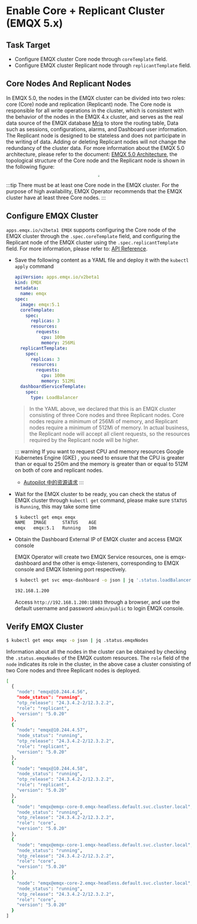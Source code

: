 # Enable Core + Replicant Cluster (EMQX 5.x)

## Task Target

- Configure EMQX cluster Core node through `coreTemplate` field.
- Configure EMQX cluster Replicant node through `replicantTemplate` field.

## Core Nodes And Replicant Nodes

In EMQX 5.0, the nodes in the EMQX cluster can be divided into two roles: core (Core) node and replication (Replicant) node. The Core node is responsible for all write operations in the cluster, which is consistent with the behavior of the nodes in the EMQX 4.x cluster, and serves as the real data source of the EMQX database [Mria](https://github.com/emqx/mria) to store the routing table, Data such as sessions, configurations, alarms, and Dashboard user information. The Replicant node is designed to be stateless and does not participate in the writing of data. Adding or deleting Replicant nodes will not change the redundancy of the cluster data. For more information about the EMQX 5.0 architecture, please refer to the document: [EMQX 5.0 Architecture](https://docs.emqx.com/en/enterprise/v5.0/deploy/cluster/mria-introduction.html), the topological structure of the Core node and the Replicant node is shown in the following figure:

  <div style="text-align:center">
  <img src="./assets/configure-core-replicant/mria-core-repliant.png" style="zoom:30%;" />
  </div>

:::tip
There must be at least one Core node in the EMQX cluster. For the purpose of high availability, EMQX Operator recommends that the EMQX cluster have at least three Core nodes.
:::

## Configure EMQX Cluster

`apps.emqx.io/v2beta1 EMQX` supports configuring the Core node of the EMQX cluster through the `.spec.coreTemplate` field, and configuring the Replicant node of the EMQX cluster using the `.spec.replicantTemplate` field. For more information, please refer to: [API Reference](../reference/v2beta1-reference.md#emqxspec).

+ Save the following content as a YAML file and deploy it with the `kubectl apply` command

  ```yaml
  apiVersion: apps.emqx.io/v2beta1
  kind: EMQX
  metadata:
    name: emqx
  spec:
    image: emqx:5.1
    coreTemplate:
      spec:
        replicas: 3
        resources:
          requests:
            cpu: 100m
            memory: 256Mi
    replicantTemplate:
      spec:
        replicas: 3
        resources:
          requests:
            cpu: 100m
            memory: 512Mi
    dashboardServiceTemplate:
      spec:
        type: LoadBalancer
  ```
  
  > In the YAML above, we declared that this is an EMQX cluster consisting of three Core nodes and three Replicant nodes. Core nodes require a minimum of 256Mi of memory, and Replicant nodes require a minimum of 512Mi of memory. In actual business, the Replicant node will accept all client requests, so the resources required by the Replicant node will be higher.

  ::: warning
  If you want to request CPU and memory resources Google Kubernetes Engine (GKE) , you need to ensure that the CPU is greater than or equal to 250m and the memory is greater than or equal to 512M on both of core and replicant nodes.

  - [Autopilot 中的资源请求](https://cloud.google.com/kubernetes-engine/docs/concepts/autopilot-resource-requests?hl=zh-cn)
  :::



+ Wait for the EMQX cluster to be ready, you can check the status of EMQX cluster through `kubectl get` command, please make sure `STATUS` is `Running`, this may take some time

  ```bash
  $ kubectl get emqx emqx
  NAME   IMAGE      STATUS    AGE
  emqx   emqx:5.1   Running   10m
  ```

+ Obtain the Dashboard External IP of EMQX cluster and access EMQX console

  EMQX Operator will create two EMQX Service resources, one is emqx-dashboard and the other is emqx-listeners, corresponding to EMQX console and EMQX listening port respectively.

  ```bash
  $ kubectl get svc emqx-dashboard -o json | jq '.status.loadBalancer.ingress[0].ip'

  192.168.1.200
  ```

  Access `http://192.168.1.200:18083` through a browser, and use the default username and password `admin/public` to login EMQX console.

## Verify EMQX Cluster  <!--not sure what this verify is-->

  ```bash
  $ kubectl get emqx emqx -o json | jq .status.emqxNodes
  ```

  Information about all the nodes in the cluster can be obtained by checking the `.status.emqxNodes` of the EMQX custom resources. The `role` field of the `node` indicates its role in the cluster, in the above case a cluster consisting of two Core nodes and three Replicant nodes is deployed.

  ```bash
  [
    {
      "node": "emqx@10.244.4.56",
      "node_status": "running",
      "otp_release": "24.3.4.2-2/12.3.2.2",
      "role": "replicant",
      "version": "5.0.20"
    },
    {
      "node": "emqx@10.244.4.57",
      "node_status": "running",
      "otp_release": "24.3.4.2-2/12.3.2.2",
      "role": "replicant",
      "version": "5.0.20"
    },
    {
      "node": "emqx@10.244.4.58",
      "node_status": "running",
      "otp_release": "24.3.4.2-2/12.3.2.2",
      "role": "replicant",
      "version": "5.0.20"
    },
    {
      "node": "emqx@emqx-core-0.emqx-headless.default.svc.cluster.local",
      "node_status": "running",
      "otp_release": "24.3.4.2-2/12.3.2.2",
      "role": "core",
      "version": "5.0.20"
    },
    {
      "node": "emqx@emqx-core-1.emqx-headless.default.svc.cluster.local",
      "node_status": "running",
      "otp_release": "24.3.4.2-2/12.3.2.2",
      "role": "core",
      "version": "5.0.20"
    },
    {
      "node": "emqx@emqx-core-2.emqx-headless.default.svc.cluster.local",
      "node_status": "running",
      "otp_release": "24.3.4.2-2/12.3.2.2",
      "role": "core",
      "version": "5.0.20"
    }
  ]
  ```
